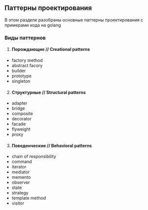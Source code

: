 ## Паттерны проектирования

В этом разделе разобраны основные паттерны проектирования с примерами кода на golang

### Виды паттернов
1. #### Порождающие // Creational patterns
- factory method
- abstract facory
- builder
- prototype
- singleton

2. #### Структурные // Structural patterns
- adapter
- bridge
- composite
- decorator
- facade
- flyweight
- proxy

3. #### Поведенческие // Behavioral patterns
- chain of responsibility
- command
- iterator
- mediator
- memento
- observer
- state
- strategy
- template method
- visitor
